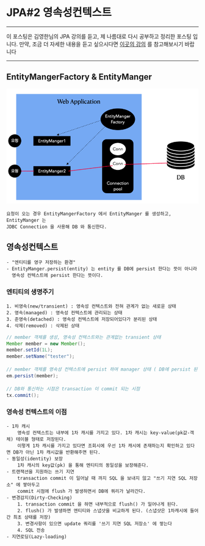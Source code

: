 # JPA#2 영속성컨텍스트

---

이 포스팅은 김영한님의 JPA 강의를 듣고, 제 나름대로 다시 공부하고 정리한 포스팅 입니다. 만약, 조금 더 자세한 내용을 듣고 싶으시다면 [이곳의 강의](https://www.inflearn.com/users/@yh) 를 참고해보시기 바랍니다

---


## EntityMangerFactory & EntityManger

![엔티티매니저팩토리](https://github.com/JadenKim940105/TIL/blob/master/jpa/img/emf.png)  

```text
요청이 오는 경우 EntityMangerFactory 에서 EntityManger 를 생성하고, EntityManger 는
JDBC Connection 을 사용해 DB 와 통신한다.  
```

## 영속성컨텍스트
```text
- "엔티티를 영구 저장하는 환경"
- EntityManger.persist(entity) 는 entity 를 DB에 persist 한다는 뜻이 아니라 
  영속성 컨텍스트에 persist 한다는 뜻이다. 
```

### 엔티티의 생명주기 
```text
1. 비영속(new/transient) : 영속성 컨텍스트와 전혀 관계가 없는 새로운 상태
2. 영속(managed) : 영속성 컨텍스트에 관리되는 상태
3. 준영속(detached) : 영속성 컨텍스트에 저장되어있다가 분리된 상태
4. 삭제(removed) : 삭제된 상태  
```
```java
// member 객체를 생성, 영속성 컨텍스트와는 관계없는 transient 상태
Member member = new Member();
member.setId(1L);
member.setName("tester");

// member 객체를 영속성 컨텍스트에 persist 하여 manager 상태 ( DB에 persist 된 건 아님 )
em.persist(member);

// DB와 통신하는 시점은 transaction 이 commit 되는 시점 
tx.commit();
```

### 영속성 컨텍스트의 이점
```text
- 1차 캐시
    영속성 컨텍스트는 내부에 1차 캐시를 가지고 있다. 1차 캐시는 key-value(pk값-객체) 테이블 형태로 저장된다.
    이렇게 1차 캐시를 가지고 있다면 조회시에 우선 1차 캐시에 존재하는지 확인하고 있다면 DB가 아닌 1차 캐시값을 반환해주면 된다.   
- 동일성(identity) 보장
    1차 캐시의 key값(pk) 을 통해 엔티티의 동일성을 보장해준다.    
- 트랜잭션을 지원하는 쓰기 지연
    transaction commit 이 일어날 때 까지 SQL 을 보내지 않고 "쓰기 지연 SQL 저장소" 에 쌓아두고
    commit 시점에 flush 가 발생하면서 DB에 쿼리가 날라간다. 
- 변경감지(Dirty-Checking) 
    1. transaction commit 을 하면 내부적으로 flush() 가 일어나게 된다. 
    2. flush() 가 발생하면 엔티티와 스냅샷을 비교하게 된다. (스냅샷은 1차캐시에 들어간 최초 상태를 저장)
    3. 변경사항이 있으면 update 쿼리를 '쓰기 지연 SQL 저장소' 에 쌓는다 
    4. SQL 전송
- 지연로딩(Lazy-loading) 
```


